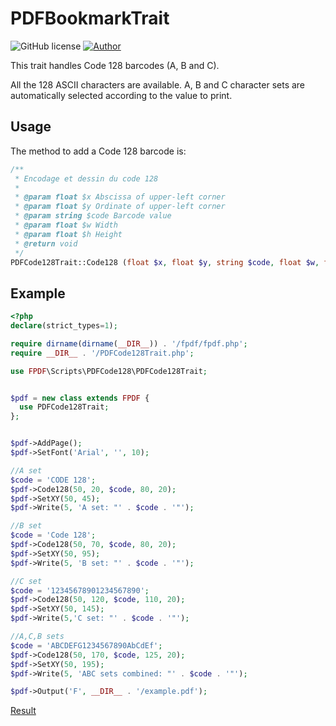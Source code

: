 # PDFBookmarkTrait
![GitHub license](https://img.shields.io/badge/license-FPDF-green)
[![Author](https://img.shields.io/badge/author-Roland_Gautier-blue)](mailto:dir@persolaser.com?subject=Code%20128%20barcodes)

This trait handles Code 128 barcodes (A, B and C).

All the 128 ASCII characters are available. A, B and C character sets are automatically selected according to the value to print.

## Usage
The method to add a Code 128 barcode is:

```php
/**
 * Encodage et dessin du code 128
 *
 * @param float $x Abscissa of upper-left corner
 * @param float $y Ordinate of upper-left corner
 * @param string $code Barcode value
 * @param float $w Width
 * @param float $h Height
 * @return void
 */
PDFCode128Trait::Code128 (float $x, float $y, string $code, float $w, float $h);
```

## Example

```php
<?php
declare(strict_types=1);

require dirname(dirname(__DIR__)) . '/fpdf/fpdf.php';
require __DIR__ . '/PDFCode128Trait.php';

use FPDF\Scripts\PDFCode128\PDFCode128Trait;


$pdf = new class extends FPDF {
  use PDFCode128Trait;
};


$pdf->AddPage();
$pdf->SetFont('Arial', '', 10);

//A set
$code = 'CODE 128';
$pdf->Code128(50, 20, $code, 80, 20);
$pdf->SetXY(50, 45);
$pdf->Write(5, 'A set: "' . $code . '"');

//B set
$code = 'Code 128';
$pdf->Code128(50, 70, $code, 80, 20);
$pdf->SetXY(50, 95);
$pdf->Write(5, 'B set: "' . $code . '"');

//C set
$code = '12345678901234567890';
$pdf->Code128(50, 120, $code, 110, 20);
$pdf->SetXY(50, 145);
$pdf->Write(5,'C set: "' . $code . '"');

//A,C,B sets
$code = 'ABCDEFG1234567890AbCdEf';
$pdf->Code128(50, 170, $code, 125, 20);
$pdf->SetXY(50, 195);
$pdf->Write(5, 'ABC sets combined: "' . $code . '"');

$pdf->Output('F', __DIR__ . '/example.pdf');
```
[Result](ex.pdf)
